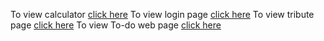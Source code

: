 To view calculator [click here](http://127.0.0.1:5500/calculator/index.html)
To view login page [click here](http://127.0.0.1:5500/login_page/loginpage.html)
To view tribute page [click here](http://127.0.0.1:5500/tribute/index.html)
To view To-do web page [click here](http://127.0.0.1:5500/to_do/index.html)
 
